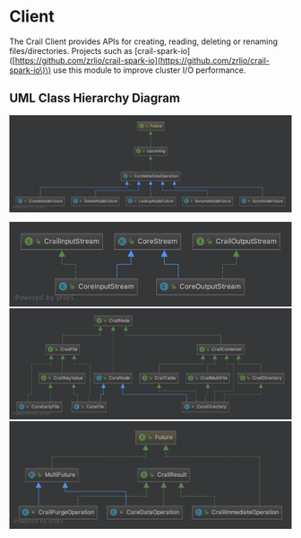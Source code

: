 # Client

The Crail Client provides APIs for creating, reading, deleting or renaming files/directories. Projects such as \[crail-spark-io\]\([https://github.com/zrlio/crail-spark-io](https://github.com/zrlio/crail-spark-io\)\) use this module to improve cluster I/O performance.

## UML Class Hierarchy Diagram

![](/assets/metadata-op-uml.png)

![](/assets/core-stream-uml.png)![](/assets/crail-node-uml.png)![](/assets/crail-operation.png)

